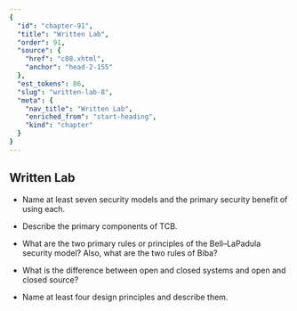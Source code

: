 ```yaml
---
{
  "id": "chapter-91",
  "title": "Written Lab",
  "order": 91,
  "source": {
    "href": "c08.xhtml",
    "anchor": "head-2-155"
  },
  "est_tokens": 86,
  "slug": "written-lab-8",
  "meta": {
    "nav_title": "Written Lab",
    "enriched_from": "start-heading",
    "kind": "chapter"
  }
}
---
```

## Written Lab

- Name at least seven security models and the primary security benefit of using each.

- Describe the primary components of TCB.

- What are the two primary rules or principles of the Bell–LaPadula security model? Also, what are the two rules of Biba?

- What is the difference between open and closed systems and open and closed source?

- Name at least four design principles and describe them.
